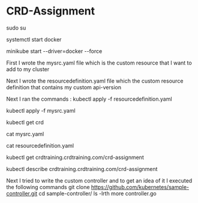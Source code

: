 # CRD-Assignment
sudo su

systemctl start docker

minikube start --driver=docker --force

First I wrote the mysrc.yaml file which is the custom resource that I want to add to my cluster

Next I wrote the resourcedefinition.yaml file which the custom resource definition that contains my custom api-version

Next I ran the commands :
  kubectl apply -f resourcedefinition.yaml
  
  kubectl apply -f mysrc.yaml

kubectl get crd

cat mysrc.yaml

cat resourcedefinition.yaml

kubectl get crdtraining.crdtraining.com/crd-assignment

kubectl describe crdtraining.crdtraining.com/crd-assignment

Next I tried to write the custom controller and to get an idea of it I executed the following commands
  git clone https://github.com/kubernetes/sample-controller.git
  cd sample-controller/
  ls -lrth
  more controller.go
